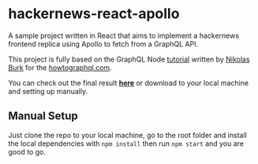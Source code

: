 # hackernews-react-apollo

A sample project written in React that aims to implement a hackernews frontend replica using Apollo to fetch from a GraphQL API.

This project is fully based on the GraphQL Node [tutorial](https://www.howtographql.com/react-apollo/0-introduction/) written by [Nikolas Burk](https://twitter.com/nikolasburk) for the [howtographql.com](https://www.howtographql.com/).

You can check out the final result [**here**](https://hackernews-frfroes.herokuapp.com/) or download to your local machine and setting up manually.

## Manual Setup
Just clone the repo to your local machine, go to the root folder  and install the local dependencies with `npm install` then run `npm start` and you are good to go. 